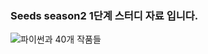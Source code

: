 ### Seeds season2 1단계 스터디 자료 입니다.
![파이썬과 40개 작품들](https://github.com/minseong0213/SeedsFirstStep/assets/103939333/512efe61-cc39-4232-ba9d-159c2fc96cc5)
